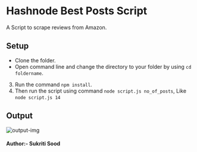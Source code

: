 # Hashnode Best Posts Script

A Script to scrape reviews from Amazon.

## Setup
- Clone the folder.  
- Open command line and change the directory to your folder by using ```cd foldername```.
3. Run the command ```npm install```.
4. Then run the script using command ```node script.js no_of_posts```, Like ```node script.js 14```


## Output
![output-img](https://i.imgur.com/p4Nf1Oi.png)

#### Author:- Sukriti Sood
